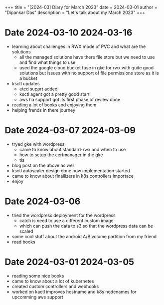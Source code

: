 +++
title = "[2024-03] Diary for March 2023"
date = 2024-03-01
author = "Dipankar Das"
description = "Let's talk about my March 2023"
+++

# Date 2024-03-10 2024-03-16
* learning about challenges in RWX mode of PVC and what are the solutions
  * all the managed solutions have there file store but we need to use and find what things to use
  * used the google cloud bucket fuse in gke for rwx with quite good solutions but issues with no support of file permissions store as it is a bucket
* ksctl updates
  * etcd supprt added
  * ksctl agent got a pretty good start
  * aws ha support got its first phase of review done
* reading a lot of books and enjoying them
* helping frends in there journey

# Date 2024-03-07 2024-03-09
* tryed gke with wordpress
  * came to know about standard-rwx and when to use 
  * how to setup the certmanager in the gke
  * tls
* blog post on the above as wel
* ksctl autoscaler design done now implementation started
* came to know about finailizers in k8s controllers importace
* enjoy

# Date 2024-03-06
* tried the wordpress deployment for the wordpress
  * catch is need to use a different custom image
  * which can push the data to s3 so that the wordpress data can be scaled
* some cool stuff about the android A/B volume partition from my friend
* read books

# Date 2024-03-01 2024-03-05
* reading some nice books
* came to know about a lot of kubernetes
* created custom controllers and webhooks
* worked on kactl improves hostname and k8s nodenames for upcomming aws support 
